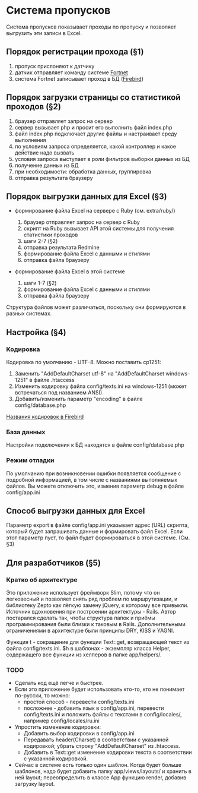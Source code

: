 # Система пропусков

Система пропусков показывает проходы по пропуску и позволяет выгрузить эти записи в Excel.

## Порядок регистрации прохода (§1)

1. пропуск прислоняют к датчику
2. датчик отправляет команду системе [Fortnet](http://fortnet.ru)
3. система Fortnet записывает проход в БД ([Firebird](http://firebirdsql.org))

## Порядок загрузки страницы со статистикой проходов (§2)

1. браузер отправляет запрос на сервер
2. сервер вызывает php и просит его выполнить файл index.php
3. файл index.php подключает другие файлы и настраивает среду выполнения
4. по условиям запроса определяется, какой контроллер и какое действие надо вызвать
5. условия запроса выступает в роли фильтров выборки данных из БД
6. получение данных из БД
7. при необходимости: обработка данных, группировка
8. отправка результата браузеру

## Порядок выгрузки данных для Excel (§3)

* формирование файла Excel на сервере с Ruby (см. extra/ruby/)

  1. браузер отправляет запрос на сервер с Ruby
  2. скрипт на Ruby вызывает API этой системы для получения статистики проходов
  3. шаги 2-7 (§2)
  4. отправка результата Redmine
  5. формирование файла Excel с данными и стилями
  6. отправка файла браузеру

* формирование файла Excel в этой системе

  1. шаги 1-7 (§2)
  2. формирование файла Excel с данными и стилями
  3. отправка файла браузеру

Структура файлов может различаться, поскольку они формируются в разных системах.

## Настройка (§4)

### Кодировка

Кодировка по умолчанию - UTF-8. Можно поставить cp1251:

1. Заменить "AddDefaultCharset utf-8" на "AddDefaultCharset windows-1251" в файле .htaccess
2. Изменить кодировку файла config/texts.ini на windows-1251 (может встречаться под названием ANSI)
3. Добавить/изменить параметр "encoding" в файле config/database.php

[Названия кодировок в Firebird](http://www.firebirdsql.org/refdocs/langrefupd25-charsets.html)

### База данных

Настройки подключения к БД находятся в файле config/database.php

### Режим отладки

По умолчанию при возникновении ошибки появляется сообщение с подробной информацией, в том числе с названиями выполняемых файлов. Вы можете отключить это, изменив параметр debug в файле config/app.ini

## Способ выгрузки данных для Excel

Параметр export в файле config/app.ini указывает адрес (URL) скрипта, который будет запрашивать данные и формировать файл Excel. Если этот параметр пуст, то файл будет формироваться в этой системе. (См. §3)

## Для разработчиков (§5)

### Кратко об архитектуре

Это приложение использует фреймворк Slim, потому что он легковесный и позволяет снять ряд проблем по маршрутизации, и библиотеку Zepto как лёгкую замену jQuery, к которому все привыкли.
Источник вдохновения при построении архитектуры - Rails. Автор постарался сделать так, чтобы структура папок и приёмы программирования были близки к таковым в Rails.
Дополнительными ограничениями в архитектуре были принципы DRY, KISS и YAGNI.

Функция t - сокращение для функции Text::get, возвращающей текст из файла config/texts.ini.
$h в шаблонах - экземпляр класса Helper, содержащего все функции из хелперов в папке app/helpers/.

### TODO

* Сделать код ещё легче и быстрее.
* Если это приложение будет использовать кто-то, кто не понимает по-русски, то можно:
  * простой способ - перевести config/texts.ini
  * посложнее - добавить язык в config/app.ini, перевести config/texts.ini и положить файлы с текстами в config/locales/, например config/locales/ru.ini
* Упростить изменение кодировки:
  * Добавить выбор кодировки в config/app.ini
  * Передавать header(Charset) в соответствии с указанной кодировкой; убрать строку "AddDefaultCharset" из .htaccess.
  * Добавить в Text::get изменение кодировки текста в соответствии с указанной кодировкой.
* Сейчас в системе есть только один шаблон. Когда будет больше шаблонов, надо будет добавить папку app/views/layouts/ и хранить в ней layout; переопределить в классе App функцию render, добавив загрузку layout.
